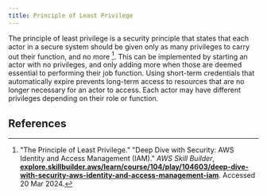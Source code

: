 ```yaml
---
title: Principle of Least Privilege
---
```


The principle of least privilege is a security principle that states that each actor in a secure system should be given only as many privileges to carry out their function, and no more [^1]. This can be implemented by starting an actor with no privileges, and only adding more when those are deemed essential to performing their job function. Using short-term credentials that automatically expire prevents long-term access to resources that are no longer necessary for an actor to access. Each actor may have different privileges depending on their role or function.

## References

[^1]: "The Principle of Least Privilege." "Deep Dive with Security: AWS Identity and Access Management (IAM)." *AWS Skill Builder*, [**explore.skillbuilder.aws/learn/course/104/play/104603/deep-dive-with-security-aws-identity-and-access-management-iam**](https://explore.skillbuilder.aws/learn/course/104/play/104603/deep-dive-with-security-aws-identity-and-access-management-iam). Accessed 20 Mar 2024.
